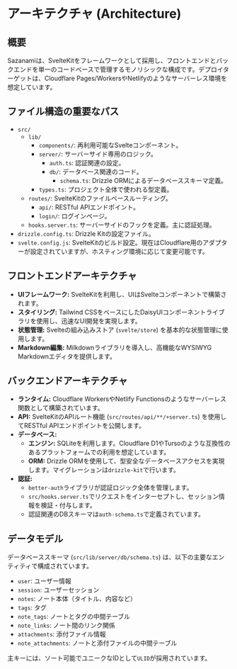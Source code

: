 # アーキテクチャ (Architecture)

## 概要

Sazanamiは、SvelteKitをフレームワークとして採用し、フロントエンドとバックエンドを単一のコードベースで管理するモノリシックな構成です。デプロイターゲットは、Cloudflare Pages/WorkersやNetlifyのようなサーバーレス環境を想定しています。

## ファイル構造の重要なパス

- `src/`
  - `lib/`
    - `components/`: 再利用可能なSvelteコンポーネント。
    - `server/`: サーバーサイド専用のロジック。
      - `auth.ts`: 認証関連の設定。
      - `db/`: データベース関連のコード。
        - `schema.ts`: Drizzle ORMによるデータベーススキーマ定義。
    - `types.ts`: プロジェクト全体で使われる型定義。
  - `routes/`: SvelteKitのファイルベースルーティング。
    - `api/`: RESTful APIエンドポイント。
    - `login/`: ログインページ。
  - `hooks.server.ts`: サーバーサイドのフックを定義。主に認証処理。
- `drizzle.config.ts`: Drizzle Kitの設定ファイル。
- `svelte.config.js`: SvelteKitのビルド設定。現在はCloudflare用のアダプターが設定されていますが、ホスティング環境に応じて変更可能です。

## フロントエンドアーキテクチャ

- **UIフレームワーク:** SvelteKitを利用し、UIはSvelteコンポーネントで構築されます。
- **スタイリング:** Tailwind CSSをベースにしたDaisyUIコンポーネントライブラリを使用し、迅速なUI開発を実現します。
- **状態管理:** Svelteの組み込みストア (`svelte/store`) を基本的な状態管理に使用します。
- **Markdown編集:** Milkdownライブラリを導入し、高機能なWYSIWYG Markdownエディタを提供します。

## バックエンドアーキテクチャ

- **ランタイム:** Cloudflare WorkersやNetlify Functionsのようなサーバーレス関数として構築されています。
- **API:** SvelteKitのAPIルート機能 (`src/routes/api/**/+server.ts`) を使用してRESTful APIエンドポイントを公開します。
- **データベース:**
  - **エンジン:** SQLiteを利用します。Cloudflare D1やTursoのような互換性のあるプラットフォームでの利用を想定しています。
  - **ORM:** Drizzle ORMを使用して、型安全なデータベースアクセスを実現します。マイグレーションは`drizzle-kit`で行います。
- **認証:**
  - `better-auth`ライブラリが認証ロジック全体を管理します。
  - `src/hooks.server.ts`でリクエストをインターセプトし、セッション情報を検証・付与します。
  - 認証関連のDBスキーマは`auth-schema.ts`で定義されています。

## データモデル

データベーススキーマ (`src/lib/server/db/schema.ts`) は、以下の主要なエンティティで構成されています。

- `user`: ユーザー情報
- `session`: ユーザーセッション
- `notes`: ノート本体（タイトル、内容など）
- `tags`: タグ
- `note_tags`: ノートとタグの中間テーブル
- `note_links`: ノート間のリンク関係
- `attachments`: 添付ファイル情報
- `note_attachments`: ノートと添付ファイルの中間テーブル

主キーには、ソート可能でユニークなIDとして`ULID`が採用されています。